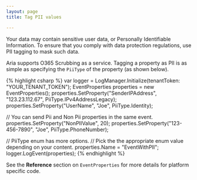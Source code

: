 ```yaml
---
layout: page
title: Tag PII values

---
```


Your data may contain sensitive user data, or Personally Identifiable Information. To ensure that you comply with data protection regulations, use PII tagging to mask such data.

Aria supports O365 Scrubbing as a service. Tagging a property as PII is as simple as specifying the `PiiType`
of the property (as shown below).

{% highlight csharp %}
var logger = LogManager.Initialize(tenantToken: "YOUR_TENANT_TOKEN");
EventProperties properties = new EventProperties();
properties.SetProperty("SenderIPAddress", "123.23.112.67", PiiType.IPv4AddressLegacy);
properties.SetProperty("UserName", "Joe", PiiType.Identity);

// You can send Pii and Non Pii properties in the same event.
properties.SetProperty("NonPIIValue", 20);
properties.SetProperty("123-456-7890", "Joe", PiiType.PhoneNumber);

// PiiType enum has more options.
// Pick the the appropriate enum value depending on your content.
properties.Name = "EventWithPII";
logger.LogEvent(properties);
{% endhighlight %}

See the **Reference** section on `EventProperties` for more details for platform specific code.
